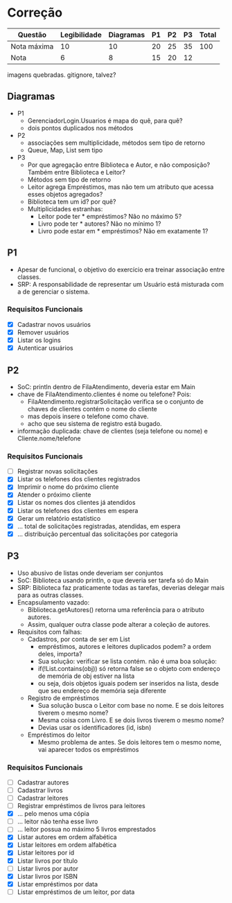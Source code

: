 # Correção

| Questão     | Legibilidade | Diagramas | P1 | P2 | P3 | Total |
|-------------|--------------|-----------|----|----|----|-------|
| Nota máxima | 10           | 10        | 20 | 25 | 35 | 100   |
| Nota        | 6            | 8         | 15 | 20 | 12 |       |

imagens quebradas. gitignore, talvez?

## Diagramas

- P1
  - GerenciadorLogin.Usuarios é mapa do quê, para quê?
  - dois pontos duplicados nos métodos
- P2
  - associações sem multiplicidade, métodos sem tipo de retorno
  - Queue, Map, List sem tipo
- P3
  - Por que agregação entre Biblioteca e Autor, e não composição? Também entre Biblioteca e Leitor? 
  - Métodos sem tipo de retorno
  - Leitor agrega Empréstimos, mas não tem um atributo que acessa esses objetos agregados?
  - Biblioteca tem um id? por quê?
  - Multiplicidades estranhas:
    - Leitor pode ter * empréstimos? Não no máximo 5?
    - Livro pode ter * autores? Não no mínimo 1?
    - Livro pode estar em * empréstimos? Não em exatamente 1?

## P1

- Apesar de funcional, o objetivo do exercício era treinar associação entre classes.
- SRP: A responsabilidade de representar um Usuário está misturada com a de gerenciar o sistema.

### Requisitos Funcionais
- [x] Cadastrar novos usuários
- [x] Remover usuários
- [x] Listar os logins
- [x] Autenticar usuários

## P2

- SoC: println dentro de FilaAtendimento, deveria estar em Main
- chave de FilaAtendimento.clientes é nome ou telefone? Pois:
  - FilaAtendimento.registrarSolicitação verifica se o conjunto de chaves de clientes contém o nome do cliente
  - mas depois insere o telefone como chave.
  - acho que seu sistema de registro está bugado.
- informação duplicada: chave de clientes (seja telefone ou nome) e Cliente.nome/telefone

### Requisitos Funcionais
- [ ] Registrar novas solicitações
- [x] Listar os telefones dos clientes registrados
- [x] Imprimir o nome do próximo cliente
- [x] Atender o próximo cliente
- [x] Listar os nomes dos clientes já atendidos
- [x] Listar os telefones dos clientes em espera
- [x] Gerar um relatório estatístico
- [x] ... total de solicitações registradas, atendidas, em espera
- [x] ... distribuição percentual das solicitações por categoria

## P3

- Uso abusivo de listas onde deveriam ser conjuntos
- SoC: Biblioteca usando println, o que deveria ser tarefa só do Main
- SRP: Biblioteca faz praticamente todas as tarefas, deverias delegar mais para as outras classes.
- Encapsulamento vazado:
  - Biblioteca.getAutores() retorna uma referência para o atributo autores.
  - Assim, qualquer outra classe pode alterar a coleção de autores.
- Requisitos com falhas:
  - Cadastros, por conta de ser em List
    - empréstimos, autores e leitores duplicados podem? a ordem deles, importa?
    - Sua solução: verificar se lista contém. não é uma boa solução:
    - if(!List.contains(obj)) só retorna false se o objeto com endereço de memória de obj estiver na lista
    - ou seja, dois objetos iguais podem ser inseridos na lista, desde que seu endereço de memória seja diferente
  - Registro de empréstimos
    - Sua solução busca o Leitor com base no nome. E se dois leitores tiverem o mesmo nome?
    - Mesma coisa com Livro. E se dois livros tiverem o mesmo nome?
    - Devias usar os identificadores (id, isbn)
  - Empréstimos do leitor
    - Mesmo problema de antes. Se dois leitores tem o mesmo nome, vai aparecer todos os empréstimos

### Requisitos Funcionais
- [ ] Cadastrar autores
- [ ] Cadastrar livros
- [ ] Cadastrar leitores
- [ ] Registrar empréstimos de livros para leitores
- [x] ... pelo menos uma cópia
- [ ] ... leitor não tenha esse livro
- [ ] ... leitor possua no máximo 5 livros emprestados
- [x] Listar autores em ordem alfabética
- [x] Listar leitores em ordem alfabética
- [x] Listar leitores por id
- [x] Listar livros por título
- [ ] Listar livros por autor
- [x] Listar livros por ISBN
- [x] Listar empréstimos por data
- [ ] Listar empréstimos de um leitor, por data
